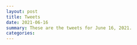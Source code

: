 ```yaml
---
layout: post
title: Tweets
date: 2021-06-16
summary: These are the tweets for June 16, 2021.
categories:
---
```


